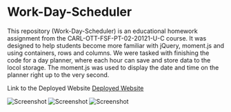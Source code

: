 # Work-Day-Scheduler
This repository (Work-Day-Scheduler) is an educational homework assignment from the CARL-OTT-FSF-PT-02-20121-U-C course. It was designed to help students become more familiar with jQuery, moment.js and using containers, rows and columns. We were tasked with finishing the code for a day planner, where each hour can save and store data to the locol storage. 
The moment.js was used to display the date and time on the planner right up to the very second. 

Link to the Deployed Website <a href="https://nathanwichmann.github.io/Work-Day-Scheduler/.">Deployed Website</a> 

<img src="https://user-images.githubusercontent.com/77902368/112399036-dd180f00-8cdb-11eb-9bfc-9675ae7af81b.png" alt="Screenshot"> 
<img src="https://user-images.githubusercontent.com/77902368/112399087-f620c000-8cdb-11eb-84bc-f12aab13744c.png" alt="Screenshot">
<img src="https://user-images.githubusercontent.com/77902368/112399127-0afd5380-8cdc-11eb-8ac4-604d340ce99b.png" alt="Screenshot">
